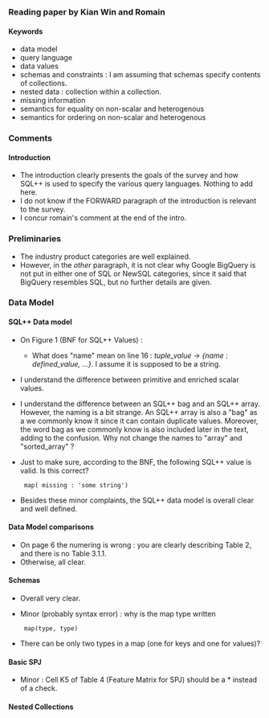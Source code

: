 ### Reading paper by Kian Win and Romain

#### Keywords
 - data model
 - query language 
 - data values
 - schemas and constraints : I am assuming that schemas specify contents of collections.
 - nested data : collection within a collection.
 - missing information
 - semantics for equality on non-scalar and heterogenous
 - semantics for ordering on non-scalar and heterogenous

### Comments

#### Introduction
 - The introduction clearly presents the goals of the survey and how SQL++ is used to specify the various query languages. Nothing to add here.
 - I do not know if the FORWARD paragraph of the introduction is relevant to the survey.
 - I concur romain's comment at the end of the intro.

### Preliminaries
 - The industry product categories are well explained. 
 - However, in the *other* paragraph, it is not clear why Google BigQuery is not put in either one of SQL or NewSQL categories, since it said that BigQuery resembles SQL, but no further details are given.
 
### Data Model

#### SQL++ Data model

 - On Figure 1 (BNF for SQL++ Values) :
   - What does "name" mean on line 16 : *tuple_value -> {name : defined_value, ...}*. I assume it is supposed to be a string. 
 - I understand the difference between primitive and enriched scalar values.
 - I understand the difference between an SQL++ bag and an SQL++ array. However, the naming is a bit strange. An SQL++ array is also a "bag" as a we commonly know it since it can contain duplicate values. Moreover, the word bag as we commonly know is also included later in the text, adding to the confusion. Why not change the names to "array" and "sorted_array" ? 
 - Just to make sure, according to the BNF, the following SQL++ value is valid. Is this correct?
 
        map( missing : 'some string')
 - Besides these minor complaints, the SQL++ data model is overall clear and well defined.

#### Data Model comparisons

 - On page 6 the numering is wrong : you are clearly describing Table 2, and there is no Table 3.1.1.
 - Otherwise, all clear.

#### Schemas
 - Overall very clear.
 - Minor (probably syntax error) : why is the map type written 
 
        map(type, type)
 - There can be only two types in a map (one for keys and one for values)?

#### Basic SPJ
 - Minor : Cell K5 of Table 4 (Feature Matrix for SPJ) should be a * instead of a check.

#### Nested Collections 
   
     
   
